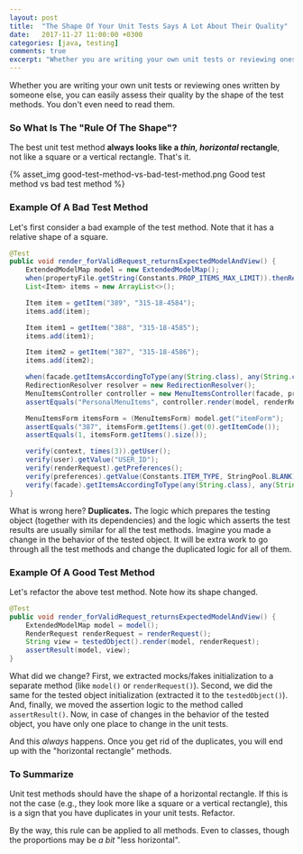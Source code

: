 ```yaml
---
layout: post
title:  "The Shape Of Your Unit Tests Says A Lot About Their Quality"
date:   2017-11-27 11:00:00 +0300
categories: [java, testing]
comments: true
excerpt: "Whether you are writing your own unit tests or reviewing ones written by someone else, you can easily assess their quality by the shape of the test methods. You don't even need to read them."
---
```


Whether you are writing your own unit tests or reviewing ones written by someone else, you can easily assess their quality by the shape of the test methods. You don't even need to read them.

### So What Is The "Rule Of The Shape"?

The best unit test method __always looks like a _thin, horizontal_ rectangle__, not like a square or a vertical rectangle. That's it.

{% asset_img good-test-method-vs-bad-test-method.png Good test method vs bad test method %}

### Example Of A Bad Test Method

Let's first consider a bad example of the test method. Note that it has a relative shape of a square.

```java
@Test
public void render_forValidRequest_returnsExpectedModelAndView() {
    ExtendedModelMap model = new ExtendedModelMap();
    when(propertyFile.getString(Constants.PROP_ITEMS_MAX_LIMIT)).thenReturn("");
    List<Item> items = new ArrayList<>();

    Item item = getItem("389", "315-18-4584");
    items.add(item);

    Item item1 = getItem("388", "315-18-4585");
    items.add(item1);

    Item item2 = getItem("387", "315-18-4586");
    items.add(item2);

    when(facade.getItemsAccordingToType(any(String.class), any(String.class))).thenReturn(items);
    RedirectionResolver resolver = new RedirectionResolver();
    MenuItemsController controller = new MenuItemsController(facade, propertyFile, service, resolver);
    assertEquals("PersonalMenuItems", controller.render(model, renderRequest));

    MenuItemsForm itemsForm = (MenuItemsForm) model.get("itemForm");
    assertEquals("387", itemsForm.getItems().get(0).getItemCode());
    assertEquals(1, itemsForm.getItems().size());

    verify(context, times(3)).getUser();
    verify(user).getValue("USER_ID");
    verify(renderRequest).getPreferences();
    verify(preferences).getValue(Constants.ITEM_TYPE, StringPool.BLANK);
    verify(facade).getItemsAccordingToType(any(String.class), any(String.class));
}
```

What is wrong here? __Duplicates.__ The logic which prepares the testing object (together with its dependencies) and the logic which asserts the test results are usually similar for all the test methods. Imagine you made a change in the behavior of the tested object. It will be extra work to go through all the test methods and change the duplicated logic for all of them.

### Example Of A Good Test Method

Let's refactor the above test method. Note how its shape changed.

```java
@Test
public void render_forValidRequest_returnsExpectedModelAndView() {
    ExtendedModelMap model = model();
    RenderRequest renderRequest = renderRequest();
    String view = testedObject().render(model, renderRequest);
    assertResult(model, view);
}
```

What did we change? First, we extracted mocks/fakes initialization to a separate method (like `model()` or `renderRequest()`). Second, we did the same for the tested object initialization (extracted it to the `testedObject()`). And, finally, we moved the assertion logic to the method called `assertResult()`. Now, in case of changes in the behavior of the tested object, you have only one place to change in the unit tests.

And this _always_ happens. Once you get rid of the duplicates, you will end up with the "horizontal rectangle" methods.

### To Summarize

Unit test methods should have the shape of a horizontal rectangle. If this is not the case (e.g., they look more like a square or a vertical rectangle), this is a sign that you have duplicates in your unit tests. Refactor.

By the way, this rule can be applied to all methods. Even to classes, though the proportions may be _a bit_ "less horizontal".
